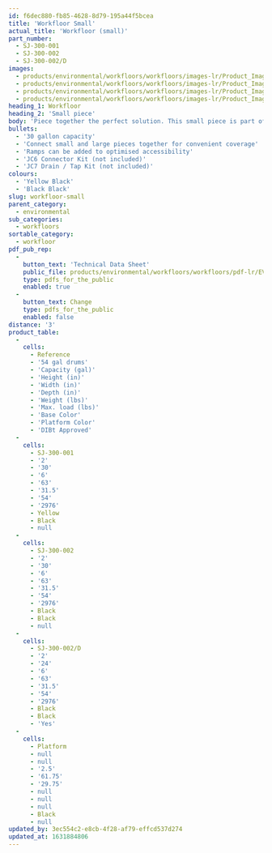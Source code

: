 ```yaml
---
id: f6dec880-fb85-4628-8d79-195a44f5bcea
title: 'Workfloor Small'
actual_title: 'Workfloor (small)'
part_number:
  - SJ-300-001
  - SJ-300-002
  - SJ-300-002/D
images:
  - products/environmental/workfloors/workfloors/images-lr/Product_Image_776x776_(518x518_focus_area)-Small-SJ-300-001_02.jpg
  - products/environmental/workfloors/workfloors/images-lr/Product_Image_776x776_(518x518_focus_area)-Small-SJ-300-001_01.jpg
  - products/environmental/workfloors/workfloors/images-lr/Product_Image_776x776_(518x518_focus_area)-Small-SJ-300-001_03.jpg
  - products/environmental/workfloors/workfloors/images-lr/Product_Image_776x776_(518x518_focus_area)-Small-SJ-300-002_03.jpg
heading_1: Workfloor
heading_2: 'Small piece'
body: 'Piece together the perfect solution. This small piece is part of our workfloor system, a raised, spill containing floor which is ideal for use in areas where liquids and hazardous chemicals are frequently stored and dispensed.'
bullets:
  - '30 gallon capacity'
  - 'Connect small and large pieces together for convenient coverage'
  - 'Ramps can be added to optimised accessibility'
  - 'JC6 Connector Kit (not included)'
  - 'JC7 Drain / Tap Kit (not included)'
colours:
  - 'Yellow Black'
  - 'Black Black'
slug: workfloor-small
parent_category:
  - environmental
sub_categories:
  - workfloors
sortable_category:
  - workfloor
pdf_pub_rep:
  -
    button_text: 'Technical Data Sheet'
    public_file: products/environmental/workfloors/workfloors/pdf-lr/EV-Workfloor-(Small)-TD_US.pdf
    type: pdfs_for_the_public
    enabled: true
  -
    button_text: Change
    type: pdfs_for_the_public
    enabled: false
distance: '3'
product_table:
  -
    cells:
      - Reference
      - '54 gal drums'
      - 'Capacity (gal)'
      - 'Height (in)'
      - 'Width (in)'
      - 'Depth (in)'
      - 'Weight (lbs)'
      - 'Max. load (lbs)'
      - 'Base Color'
      - 'Platform Color'
      - 'DIBt Approved'
  -
    cells:
      - SJ-300-001
      - '2'
      - '30'
      - '6'
      - '63'
      - '31.5'
      - '54'
      - '2976'
      - Yellow
      - Black
      - null
  -
    cells:
      - SJ-300-002
      - '2'
      - '30'
      - '6'
      - '63'
      - '31.5'
      - '54'
      - '2976'
      - Black
      - Black
      - null
  -
    cells:
      - SJ-300-002/D
      - '2'
      - '24'
      - '6'
      - '63'
      - '31.5'
      - '54'
      - '2976'
      - Black
      - Black
      - 'Yes'
  -
    cells:
      - Platform
      - null
      - null
      - '2.5'
      - '61.75'
      - '29.75'
      - null
      - null
      - null
      - Black
      - null
updated_by: 3ec554c2-e8cb-4f28-af79-effcd537d274
updated_at: 1631884806
---
```

